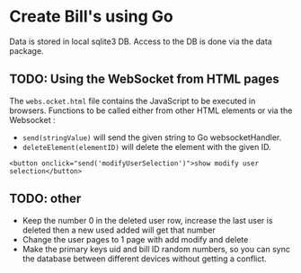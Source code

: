 # Create Bill's using Go

Data is stored in local sqlite3 DB.
Access to the DB is done via the data package.

## TODO: Using the WebSocket from HTML pages

The `webs.ocket.html` file contains the JavaScript to be executed in browsers.
Functions to be called either from other HTML elements or via the Websocket :

* `send(stringValue)` will send the given string to Go websocketHandler.
* `deleteElement(elementID)` will delete the element with the given ID.

`<button onclick="send('modifyUserSelection')">show modify user selection</button>`

## TODO: other

* Keep the number 0 in the deleted user row, increase the last user is deleted then a new used added will get that number
* Change the user pages to 1 page with add modify and delete
* Make the primary keys uid and bill ID random numbers, so you can sync the database between different devices without getting a conflict.